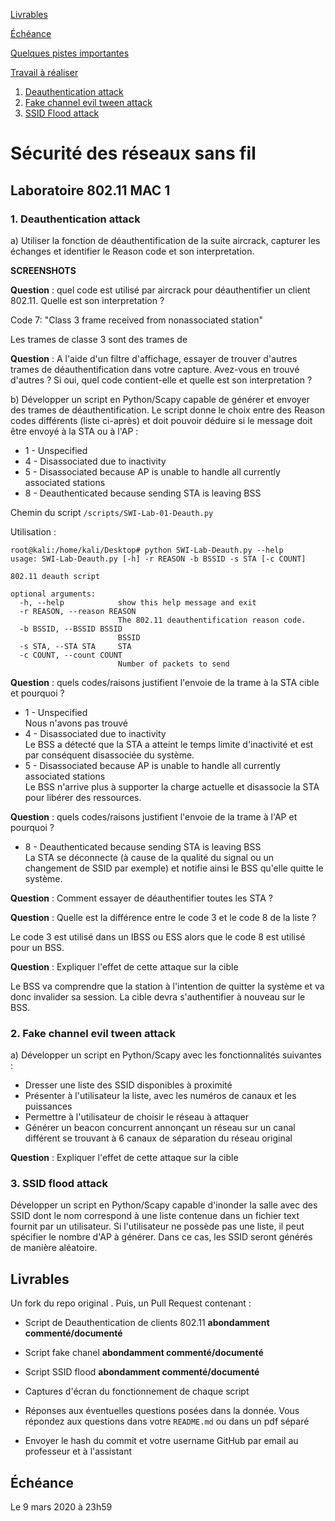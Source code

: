 [Livrables](#livrables)

[Échéance](#échéance)

[Quelques pistes importantes](#quelques-pistes-utiles-avant-de-commencer-)

[Travail à réaliser](#travail-à-réaliser)

1. [Deauthentication attack](#1-deauthentication-attack)
2. [Fake channel evil tween attack](#2-fake-channel-evil-tween-attack)
3. [SSID Flood attack](#3-ssid-flood-attack)

# Sécurité des réseaux sans fil

## Laboratoire 802.11 MAC 1

### 1. Deauthentication attack
 
a) Utiliser la fonction de déauthentification de la suite aircrack, capturer les échanges et identifier le Reason code et son interpretation.

**SCREENSHOTS**

__Question__ : quel code est utilisé par aircrack pour déauthentifier un client 802.11. Quelle est son interpretation ?

Code 7:	"Class 3 frame received from nonassociated station"

Les trames de classe 3 sont des trames de 

__Question__ : A l'aide d'un filtre d'affichage, essayer de trouver d'autres trames de déauthentification dans votre capture. Avez-vous en trouvé d'autres ? Si oui, quel code contient-elle et quelle est son interpretation ?

b) Développer un script en Python/Scapy capable de générer et envoyer des trames de déauthentification. Le script donne le choix entre des Reason codes différents (liste ci-après) et doit pouvoir déduire si le message doit être envoyé à la STA ou à l'AP :
* 1 - Unspecified
* 4 - Disassociated due to inactivity
* 5 - Disassociated because AP is unable to handle all currently associated stations
* 8 - Deauthenticated because sending STA is leaving BSS

Chemin du script `/scripts/SWI-Lab-01-Deauth.py`

Utilisation :

```
root@kali:/home/kali/Desktop# python SWI-Lab-Deauth.py --help
usage: SWI-Lab-Deauth.py [-h] -r REASON -b BSSID -s STA [-c COUNT]

802.11 deauth script

optional arguments:
  -h, --help            show this help message and exit
  -r REASON, --reason REASON
                        The 802.11 deauthentification reason code.
  -b BSSID, --BSSID BSSID
                        BSSID
  -s STA, --STA STA     STA
  -c COUNT, --count COUNT
                        Number of packets to send
```

__Question__ : quels codes/raisons justifient l'envoie de la trame à la STA cible et pourquoi ?

* 1 - Unspecified  
Nous n'avons pas trouvé 
* 4 - Disassociated due to inactivity  
Le BSS a détecté que la STA a atteint le temps limite d'inactivité et est par conséquent disassociée du système.
* 5 - Disassociated because AP is unable to handle all currently associated stations  
Le BSS n'arrive plus à supporter la charge actuelle et disassocie la STA pour libérer des ressources.

__Question__ : quels codes/raisons justifient l'envoie de la trame à l'AP et pourquoi ?

* 8 - Deauthenticated because sending STA is leaving BSS  
La STA se déconnecte (à cause de la qualité du signal ou un changement de SSID par exemple) et notifie ainsi le BSS qu'elle quitte le système.

__Question__ : Comment essayer de déauthentifier toutes les STA ?


__Question__ : Quelle est la différence entre le code 3 et le code 8 de la liste ?

Le code 3 est utilisé dans un IBSS ou ESS alors que le code 8 est utilisé pour un BSS.

__Question__ : Expliquer l'effet de cette attaque sur la cible

Le BSS va comprendre que la station à l'intention de quitter la système et va donc invalider sa session. La cible devra s'authentifier à nouveau sur le BSS.

### 2. Fake channel evil tween attack
a)	Développer un script en Python/Scapy avec les fonctionnalités suivantes :

* Dresser une liste des SSID disponibles à proximité
* Présenter à l'utilisateur la liste, avec les numéros de canaux et les puissances
* Permettre à l'utilisateur de choisir le réseau à attaquer
* Générer un beacon concurrent annonçant un réseau sur un canal différent se trouvant à 6 canaux de séparation du réseau original

__Question__ : Expliquer l'effet de cette attaque sur la cible


### 3. SSID flood attack

Développer un script en Python/Scapy capable d'inonder la salle avec des SSID dont le nom correspond à une liste contenue dans un fichier text fournit par un utilisateur. Si l'utilisateur ne possède pas une liste, il peut spécifier le nombre d'AP à générer. Dans ce cas, les SSID seront générés de manière aléatoire.

## Livrables

Un fork du repo original . Puis, un Pull Request contenant :

- Script de Deauthentication de clients 802.11 __abondamment commenté/documenté__

- Script fake chanel __abondamment commenté/documenté__

- Script SSID flood __abondamment commenté/documenté__

- Captures d'écran du fonctionnement de chaque script

-	Réponses aux éventuelles questions posées dans la donnée. Vous répondez aux questions dans votre ```README.md``` ou dans un pdf séparé

-	Envoyer le hash du commit et votre username GitHub par email au professeur et à l'assistant


## Échéance

Le 9 mars 2020 à 23h59
